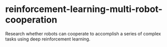 # reinforcement-learning-multi-robot-cooperation
Research whether robots can cooperate to accomplish a series of complex tasks using deep reinforcement learning.
